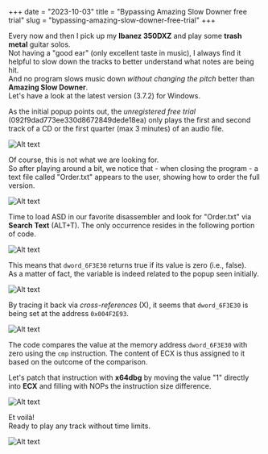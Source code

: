 +++
date = "2023-10-03"
title = "Bypassing Amazing Slow Downer free trial"
slug = "bypassing-amazing-slow-downer-free-trial"
+++

Every now and then I pick up my **Ibanez 350DXZ** and play some **trash metal** guitar solos.   
Not having a "good ear" (only excellent taste in music), I always find it helpful to slow down the tracks to better understand what notes are being hit.   
And no program slows music down *without changing the pitch* better than **Amazing Slow Downer**.  
Let's have a look at the latest version (3.7.2) for Windows.  

As the initial popup points out, the *unregistered free trial* (092f9dad773ee330d8672849dede18ea) only plays the first and second track of a CD or the first quarter (max 3 minutes) of an audio file.

![Alt text](images/image-1.png)

Of course, this is not what we are looking for.  
So after playing around a bit, we notice that - when closing the program - a text file called "Order.txt" appears to the user, showing how to order the full version.

![Alt text](images/image-2.png)

Time to load ASD in our favorite disassembler and look for "Order.txt" via **Search Text** (ALT+T). 
The only occurrence resides in the following portion of code.  

![Alt text](images/image-3.png)

This means that ```dword_6F3E30``` returns true if its value is zero (i.e., false).   
As a matter of fact, the variable is indeed related to the popup seen initially.    

![Alt text](images/image-4.png)  


By tracing it back via *cross-references* (X), it seems that ```dword_6F3E30``` is being set at the address ```0x004F2E93```.   

![Alt text](images/image-5.png)  

The code compares the value at the memory address ```dword_6F3E30``` with zero using the ```cmp``` instruction.
The content of ECX is thus assigned to it based on the outcome of the comparison.

Let's patch that instruction with **x64dbg** by moving the value "1" directly into **ECX** and filling with NOPs the instruction size difference.  

![Alt text](images/image-6.png)

Et voilà!  
Ready to play any track without time limits.  

![Alt text](images/image-7.png)





